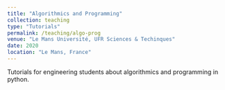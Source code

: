 ```yaml
---
title: "Algorithmics and Programming"
collection: teaching
type: "Tutorials"
permalink: /teaching/algo-prog
venue: "Le Mans Université, UFR Sciences & Techinques"
date: 2020
location: "Le Mans, France"
---
```


Tutorials for engineering students about algorithmics and programming in python.
